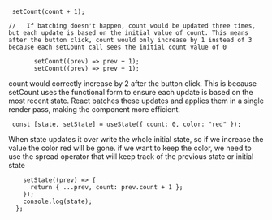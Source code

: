 ```     
 setCount(count + 1);
```

    //   If batching doesn't happen, count would be updated three times, but each update is based on the initial value of count. This means after the button click, count would only increase by 1 instead of 3 because each setCount call sees the initial count value of 0
```    
       setCount((prev) => prev + 1);
       setCount((prev) => prev + 1);
 ```      
 count would correctly increase by 2 after the button click. This is because setCount uses the functional form to ensure each update is based on the most recent state. React batches these updates and applies them in a single render pass, making the component more efficient.


```  const [state, setState] = useState({ count: 0, color: "red" }); ```

When state updates it over write the whole initial state, so if we increase the value the color red will be gone. if we want to keep the color, we need to use the spread operator that will keep track of the previous state or initial state
```const handleIncrease = () => {
    setState((prev) => {
      return { ...prev, count: prev.count + 1 };
    });
    console.log(state);
  };
```
